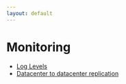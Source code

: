 ```yaml
---
layout: default
---
```

# Monitoring

- [Log Levels](monitoring-loglevels.html)
- [Datacenter to datacenter replication](monitoring-dc2dc.html)

